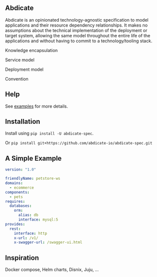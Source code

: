 ## Abdicate

Abdicate is an opinionated technology-agnostic specification to model applications and their resource dependency relationships.
It makes no assumptions about the technical implementation of the deployment or target system,
allowing the same model throughout the entire life of the applications and without having to commit to a technology/tooling stack.

Knowledge encapsulation

Service model

Deployment model

Convention


## Help

See [examples](https://github.com/abdicate-io/abdicate-spec/tree/main/examples) for more details.

## Installation

Install using `pip install -U abdicate-spec`.

Or `pip install git+https://github.com/abdicate-io/abdicate-spec.git`


## A Simple Example

```yaml
version: "1.0"

friendlyName: petstore-ws
domains:
  - ecommerce
components:
  - pets
requires:
  databases:
    orm:
      alias: db
      interface: mysql:5
provides:
  rest:
    interface: http
    x-url: /v1/
    x-swagger-url: /swagger-ui.html
```

## Inspiration
Docker compose, Helm charts, Disnix, Juju, ...

